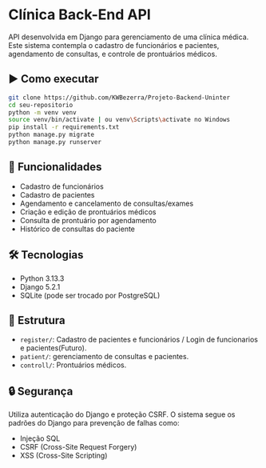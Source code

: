 # Clínica Back-End API

API desenvolvida em Django para gerenciamento de uma clínica médica. Este sistema contempla o cadastro de funcionários e pacientes, agendamento de consultas, e controle de prontuários médicos.

## ▶️ Como executar

```bash
git clone https://github.com/KWBezerra/Projeto-Backend-Uninter
cd seu-repositorio
python -m venv venv
source venv/bin/activate | ou venv\Scripts\activate no Windows
pip install -r requirements.txt
python manage.py migrate
python manage.py runserver
```

## 🚀 Funcionalidades

- Cadastro de funcionários
- Cadastro de pacientes
- Agendamento e cancelamento de consultas/exames
- Criação e edição de prontuários médicos
- Consulta de prontuário por agendamento
- Histórico de consultas do paciente

## 🛠️ Tecnologias

- Python 3.13.3
- Django 5.2.1
- SQLite (pode ser trocado por PostgreSQL)

## 📁 Estrutura

- `register/`: Cadastro de pacientes e funcionários / Login de funcionarios e pacientes(Futuro).
- `patient/`: gerenciamento de consultas e pacientes.
- `controll/`: Prontuários médicos.

## 🔒 Segurança

Utiliza autenticação do Django e proteção CSRF. O sistema segue os padrões do Django para prevenção de falhas como:
- Injeção SQL
- CSRF (Cross-Site Request Forgery)
- XSS (Cross-Site Scripting)


